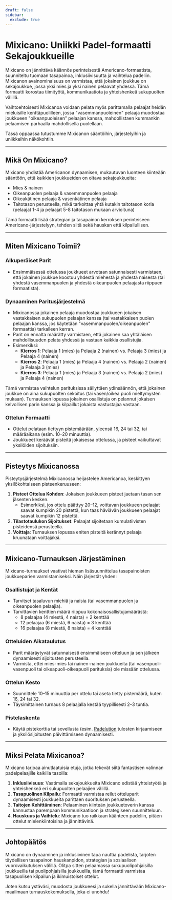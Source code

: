 ```yaml
---
draft: false
sidebar:
  exclude: true
---
```

# Mixicano: Uniikki Padel-formaatti Sekajoukkueille

Mixicano on jännittävä käännös perinteisestä Americano-formaatista, suunniteltu tuomaan tasapainoa, inklusiivisuutta ja vaihtelua padeliin. Mixicanon avainominaisuus on varmistaa, että jokainen joukkue on sekajoukkue, jossa yksi mies ja yksi nainen pelaavat yhdessä. Tämä formaatti korostaa tiimityötä, kommunikaatiota ja yhteishenkeä sukupuolten välillä.

Vaihtoehtoisesti Mixicanoa voidaan pelata myös parittamalla pelaajat heidän mieluisille kenttäpuolilleen, jossa "vasemmanpuoleinen" pelaaja muodostaa joukkueen "oikeanpuoleisen" pelaajan kanssa, mahdollistaen kummankin pelaamisen parhaalla mahdollisella puolellaan.

Tässä oppaassa tutustumme Mixicanon sääntöihin, järjestelyihin ja uniikkeihin näkökohtiin.

---

## Mikä On Mixicano?

Mixicano yhdistää Americanon dynaamisen, mukautuvan luonteen kiinteään sääntöön, että kaikkien joukkueiden on oltava sekajoukkueita:
- Mies & nainen
- Oikeanpuolen pelaaja & vasemmanpuolen pelaaja
- Oikeakätinen pelaaja & vasenkätinen pelaaja
- Taitotason perusteella, mikä tarkoittaa yhtä kutakin taitotason koria (pelaajat 1-4 ja pelaajat 5-8 taitotason mukaan arvioituna)

Tämä formaatti lisää strategian ja tasapainon kerroksen perinteiseen Americano-järjestelyyn, tehden siitä sekä hauskan että kilpailullisen.

---

## Miten Mixicano Toimii?

### Alkuperäiset Parit
- Ensimmäisessä ottelussa joukkueet arvotaan satunnaisesti varmistaen, että jokainen joukkue koostuu yhdestä miehestä ja yhdestä naisesta (tai yhdestä vasemmanpuolen ja yhdestä oikeanpuolen pelaajasta riippuen formaatista).

### Dynaaminen Paritusjärjestelmä
- Mixicanossa jokainen pelaaja muodostaa joukkueen jokaisen vastakkaisen sukupuolen pelaajan kanssa (tai vastakkaisen puolen pelaajan kanssa, jos käytetään "vasemmanpuolen/oikeanpuolen" formaattia) tarkalleen kerran.
- Parit on ennalta määrätty varmistaen, että jokainen saa yhtäläisen mahdollisuuden pelata yhdessä ja vastaan kaikkia osallistujia.
- Esimerkiksi:
  - **Kierros 1**: Pelaaja 1 (mies) ja Pelaaja 2 (nainen) vs. Pelaaja 3 (mies) ja Pelaaja 4 (nainen)
  - **Kierros 2**: Pelaaja 1 (mies) ja Pelaaja 4 (nainen) vs. Pelaaja 2 (nainen) ja Pelaaja 3 (mies)
  - **Kierros 3**: Pelaaja 1 (mies) ja Pelaaja 3 (nainen) vs. Pelaaja 2 (mies) ja Pelaaja 4 (nainen)

Tämä varmistaa vaihtelun parituksissa säilyttäen ydin­säännön, että jokainen joukkue on aina sukupuolten sekoitus (tai vasen/oikea puoli mieltymysten mukaan). Turnauksen lopussa jokainen osallistuja on pelannut jokaisen kelvollisen parin kanssa ja kilpaillut jokaista vastustajaa vastaan.

### Ottelun Formaatti
- Ottelut pelataan tiettyyn pistemäärään, yleensä 16, 24 tai 32, tai määräaikana (esim. 10–20 minuuttia).
- Joukkueet keräävät pisteitä jokaisessa ottelussa, ja pisteet vaikuttavat yksilöiden sijoituksiin.

---

## Pisteytys Mixicanossa

Pisteytysjärjestelmä Mixicanossa heijastelee Americanoa, keskittyen yksilökohtaiseen pisteenkeruuseen:

1. **Pisteet Ottelua Kohden**: Jokaisen joukkueen pisteet jaetaan tasan sen jäsenten kesken.
   - Esimerkiksi, jos ottelu päättyy 20–12, voittavan joukkueen pelaajat saavat kumpikin 20 pistettä, kun taas häviävän joukkueen pelaajat saavat kumpikin 12 pistettä.
2. **Tilastotaulukon Sijoitukset**: Pelaajat sijoitetaan kumulatiivisten pisteidensä perusteella.
3. **Voittaja**: Turnauksen lopussa eniten pisteitä kerännyt pelaaja kruunataan voittajaksi.

---

## Mixicano-Turnauksen Järjestäminen

Mixicano-turnaukset vaativat hieman lisäsuunnittelua tasapainoisten joukkueparien varmistamiseksi. Näin järjestät yhden:

### Osallistujat ja Kentät
- Tarvitset tasaluvun miehiä ja naisia (tai vasemmanpuolen ja oikeanpuolen pelaajia).
- Tarvittavien kenttien määrä riippuu kokonaisosallistujamäärästä:
  - 8 pelaajaa (4 miestä, 4 naista) = 2 kenttää
  - 12 pelaajaa (6 miestä, 6 naista) = 3 kenttää
  - 16 pelaajaa (8 miestä, 8 naista) = 4 kenttää

### Otteluiden Aikataulutus
- Parit määräytyvät satunnaisesti ensimmäiseen otteluun ja sen jälkeen dynaamisesti sijoitusten perusteella.
- Varmista, ettei mies-mies tai nainen-nainen joukkueita (tai vasenpuoli-vasenpuoli tai oikeapuoli-oikeapuoli parituksia) ole missään ottelussa.

### Ottelun Kesto
- Suunnittele 10–15 minuuttia per ottelu tai aseta tietty pistemäärä, kuten 16, 24 tai 32.
- Täysimittainen turnaus 8 pelaajalla kestää tyypillisesti 2–3 tuntia.

### Pistelaskenta
- Käytä pistekorttia tai sovellusta (esim. [Padelution](https://www.padelution.com/americano) tulosten kirjaamiseen ja yksilösijoitusten päivittämiseen dynaamisesti.

---

## Miksi Pelata Mixicanoa?

Mixicano tarjoaa ainutlaatuisia etuja, jotka tekevät siitä fantastisen valinnan padelpelaajille kaikilla tasoilla:

1. **Inklusiivisuus**: Vaatimalla sekajoukkueita Mixicano edistää yhteistyötä ja yhteishenkeä eri sukupuolten pelaajien välillä.
2. **Tasapuolinen Kilpailu**: Formaatti varmistaa reilut otteluparit dynaamisesti joukkueita parittaen suorituksen perusteella.
3. **Taitojen Kehittäminen**: Pelaaminen kiinteän joukkuetoverin kanssa kannustaa parempaan kommunikaatioon ja strategiseen suunnitteluun.
4. **Hauskuus ja Vaihtelu**: Mixicano tuo raikkaan käänteen padeliin, pitäen ottelut mielenkiintoisina ja jännittävinä.

---

## Johtopäätös

Mixicano on dynaaminen ja inklusiivinen tapa nauttia padelista, tarjoten täydellisen tasapainon hauskanpidon, strategian ja sosiaalisen vuorovaikutuksen välillä. Olitpa sitten pelaamassa sukupuolipohjaisilla joukkueilla tai puolipohjaisilla joukkueilla, tämä formaatti varmistaa tasapuolisen kilpailun ja ikimuistoiset ottelut.

Joten kutsu ystäväsi, muodosta joukkueesi ja sukella jännittävään Mixicano-maailmaan turnauskokemuksella, joka ei unohdu!